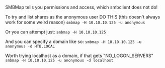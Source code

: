 SMBMap tells you permissions and access, which smbclient does not do!

To try and list shares as the anonymous user DO THIS (this doesn't always work for some weird reason)
`smbmap -H 10.10.10.125 -u anonymous`

Or you can attempt just:
`smbmap -H 10.10.10.125`

And you can specify a domain like so:
`smbmap -H 10.10.10.125 -u anonymous -d HTB.LOCAL`

Worth trying localhost as a domain, if that gets "NO_LOGON_SERVERS"
`smbmap -H 10.10.10.125 -u anonymous -d localhost`
